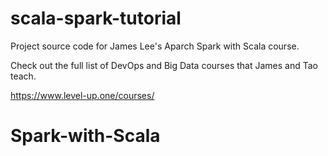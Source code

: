 # scala-spark-tutorial

Project source code for James Lee's Aparch Spark with Scala course.

Check out the full list of DevOps and Big Data courses that James and Tao teach.

https://www.level-up.one/courses/
# Spark-with-Scala

